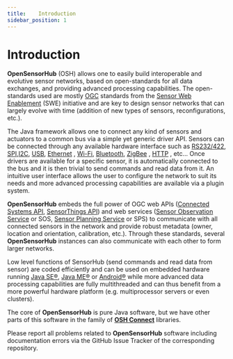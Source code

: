 ```yaml
---
title:    Introduction
sidebar_position: 1
---
```


# Introduction
**OpenSensorHub** (OSH) allows one to easily build interoperable and evolutive sensor networks, based on open-standards for all data exchanges, and providing advanced processing capabilities. 
The open-standards used are mostly [OGC](http://www.opengeospatial.org/) standards from the [Sensor Web Enablement](http://www.opengeospatial.org/projects/groups/sensorwebdwg) (SWE) initiative and are key to design sensor networks that can largely evolve with time (addition of new types of sensors, reconfigurations, etc.).

The Java framework allows one to connect any kind of sensors and actuators to a common bus via a simple yet generic driver API. 
Sensors can be connected through any available hardware interface such as [RS232/422](http://en.wikipedia.org/wiki/RS-232), 
[SPI](http://en.wikipedia.org/wiki/Serial_Peripheral_Interface_Bus),[I2C](http://en.wikipedia.org/wiki/I%C2%B2C), [USB](http://en.wikipedia.org/wiki/USB), 
[Ethernet](http://en.wikipedia.org/wiki/Ethernet) , [Wi-Fi](http://en.wikipedia.org/wiki/Wi-Fi), [Bluetooth](http://en.wikipedia.org/wiki/Bluetooth), 
[ZigBee](http://en.wikipedia.org/wiki/ZigBee) , [HTTP](http://en.wikipedia.org/wiki/Hypertext_Transfer_Protocol) , etc... 
Once drivers are available for a specific sensor, it is automatically connected to the bus and it is then trivial to send commands and read data from it. 
An intuitive user interface allows the user to configure the network to suit its needs and more advanced processing capabilities are available via a plugin system.

**OpenSensorHub** embeds the full power of OGC web APIs ([Connected Systems API](https://ogcapi.ogc.org/connectedsystems/), [SensorThings API](https://www.ogc.org/standards/sensorthings)) 
and web services ([Sensor Observation Service](http://www.opengeospatial.org/standards/sos) or SOS, [Sensor Planning Service](http://www.opengeospatial.org/standards/sps) or SPS) 
to communicate with all connected sensors in the network and provide robust metadata (owner, location and orientation, calibration, etc.). 
Through these standards, several **OpenSensorHub** instances can also communicate with each other to form larger networks.

Low level functions of SensorHub (send commands and read data from sensor) are coded efficiently and can be used on embedded hardware running [Java SE®](http://www.oracle.com/technetwork/java/javase), 
[Java ME®](http://www.oracle.com/us/technologies/java/embedded/micro-edition/overview/index.html) or [Android®](http://www.android.com/) 
while more advanced data processing capabilities are fully multithreaded and can thus benefit from a more powerful hardware platform (e.g. multiprocessor servers or even clusters).

The core of **OpenSensorHub** is pure Java software, but we have other parts of this software in the family of [**OSH Connect**](../osh-connect/introduction) libraries.

Please report all problems related to **OpenSensorHub** software including documentation errors via the GitHub Issue Tracker of the corresponding repository.